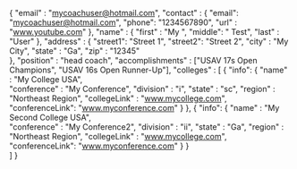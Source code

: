 {
  "email"           : "mycoachuser@hotmail.com", 
  "contact"         : {
                        "email": "mycoachuser@hotmail.com",
                        "phone": "1234567890",
                        "url"  : "www.youtube.com"
                      },
  "name"            : {
  	                    "first" : "My   ",
  	                    "middle": "   Test",
  	                    "last"  : "User"
                      },
  "address"         : {
                        "street1": "Street 1",
                        "street2": "Street 2",
                        "city"   : "My City",
                        "state"  : "Ga",
                        "zip"    : "12345"	
                      },
  "position"        : "head coach",
  "accomplishments" : ["USAV 17s Open Champions", "USAV 16s Open Runner-Up"],
  "colleges"        : [
    {
      "info": {
        "name"          : "My College USA",  
        "conference"    : "My Conference",
        "division"      : "i",
        "state"         : "sc",
        "region"        : "Northeast Region",
        "collegeLink"   : "www.mycollege.com",
        "conferenceLink": "www.myconference.com"
      }
    },
    {
      "info": {
        "name"          : "My Second College USA",  
        "conference"    : "My Conference2",
        "division"      : "ii",
        "state"         : "Ga",
        "region"        : "Northeast Region",
        "collegeLink"   : "www.mycollege.com",
        "conferenceLink": "www.myconference.com"
      }
    }    
  ]
}